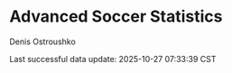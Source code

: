# Advanced Soccer Statistics
Denis Ostroushko

<!-- gfm -->

Last successful data update: 2025-10-27 07:33:39 CST
